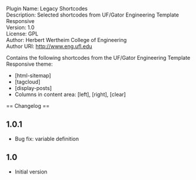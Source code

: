Plugin Name: Legacy Shortcodes  
Description: Selected shortcodes from UF/Gator Engineering Template Responsive  
Version: 1.0  
License: GPL  
Author: Herbert Wertheim College of Engineering  
Author URI: http://www.eng.ufl.edu  

Contains the following shortcodes from the UF/Gator Engineering Template Responsive theme:

- \[html-sitemap\]
- \[tagcloud\] 
- \[display-posts\]
- Columns in content area: \[left\], \[right\], \[clear\]

== Changelog ==

1.0.1
-----
- Bug fix: variable definition

1.0
---
- Initial version
